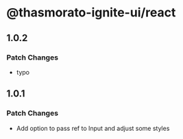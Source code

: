 # @thasmorato-ignite-ui/react

## 1.0.2

### Patch Changes

- typo

## 1.0.1

### Patch Changes

- Add option to pass ref to Input and adjust some styles
